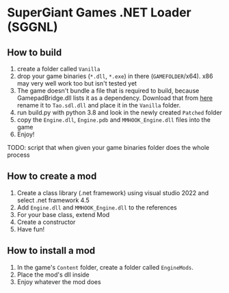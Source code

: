 # SuperGiant Games .NET Loader (SGGNL)

## How to build
1. create a folder called `Vanilla`
2. drop your game binaries (`*.dll`, `*.exe`) in there (`GAMEFOLDER`/x64). x86 may very well work too but isn't tested yet
3. The game doesn't bundle a file that is required to build, because GamepadBridge.dll lists it as a dependency. Download that from [here](https://files.catbox.moe/6yhtsb.dll) rename it to `Tao.sdl.dll` and place it in the `Vanilla` folder.
4. run build.py with python 3.8 and look in the newly created `Patched` folder
5. copy the `Engine.dll`, `Engine.pdb` and `MMHOOK_Engine.dll` files into the game
6. Enjoy!

TODO: script that when given your game binaries folder does the whole process

## How to create a mod
1. Create a class library (.net framework) using visual studio 2022 and select .net framework 4.5
2. Add `Engine.dll` and `MMHOOK_Engine.dll` to the references
3. For your base class, extend Mod
4. Create a constructor
5. Have fun!

## How to install a mod
1. In the game's `Content` folder, create a folder called `EngineMods`.
2. Place the mod's dll inside
3. Enjoy whatever the mod does
